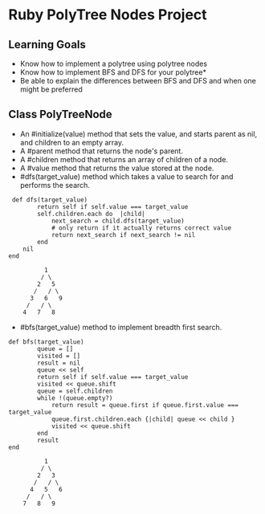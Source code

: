 # Ruby PolyTree Nodes Project

## Learning Goals
* Know how to implement a polytree using polytree nodes
* Know how to implement BFS and DFS for your polytree* 
* Be able to explain the differences between BFS and DFS and when one might be preferred

## Class PolyTreeNode
* An #initialize(value) method that sets the value, and starts parent as nil, and children to an empty array.
* A #parent method that returns the node's parent.
* A #children method that returns an array of children of a node.
* A #value method that returns the value stored at the node.
* #dfs(target_value) method which takes a value to search for and performs the search. 
```
 def dfs(target_value)
        return self if self.value === target_value
        self.children.each do  |child| 
            next_search = child.dfs(target_value)
            # only return if it actually returns correct value
            return next_search if next_search != nil
        end
    nil
end
```

```
          1
         / \
        2   5
       /   / \
      3   6   9
     /   / \
    4   7   8
```


* #bfs(target_value) method to implement breadth first search.
```
def bfs(target_value)
        queue = []
        visited = []
        result = nil
        queue << self
        return self if self.value === target_value
        visited << queue.shift
        queue = self.children
        while !(queue.empty?)
            return result = queue.first if queue.first.value === target_value
            queue.first.children.each {|child| queue << child }
            visited << queue.shift
        end
        result
end
```

```
          1
         / \
        2   3
       /   / \
      4   5   6
     /   / \
    7   8   9
```